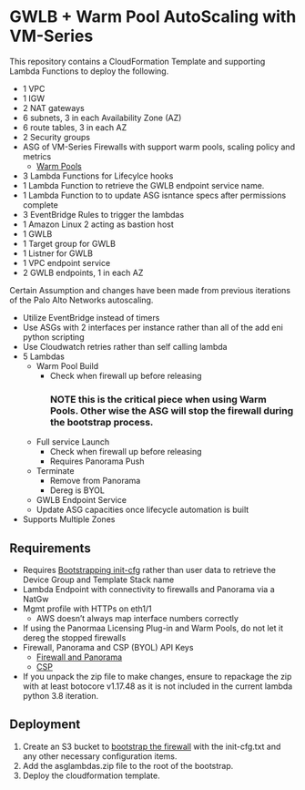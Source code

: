 # GWLB + Warm Pool AutoScaling with VM-Series

This repository contains a CloudFormation Template and supporting Lambda Functions to deploy the following.

- 1 VPC
- 1 IGW
- 2 NAT gateways
- 6 subnets, 3 in each Availability Zone (AZ)
- 6 route tables, 3 in each AZ
- 2 Security groups
- ASG of VM-Series Firewalls with support warm pools, scaling policy and metrics
    - [Warm Pools](https://docs.aws.amazon.com/autoscaling/ec2/userguide/ec2-auto-scaling-warm-pools.html)
- 3 Lambda Functions for Lifecylce hooks
- 1 Lambda Function to retrieve the GWLB endpoint service name.
- 1 Lambda Function to to update ASG isntance specs after permissions complete
- 3 EventBridge Rules to trigger the lambdas
- 1 Amazon Linux 2 acting as bastion host
- 1 GWLB
- 1 Target group for GWLB 
- 1 Listner for GWLB
- 1 VPC endpoint service
- 2 GWLB endpoints, 1 in each AZ

Certain Assumption and changes have been made from previous iterations of the Palo Alto Networks autoscaling.

- Utilize EventBridge instead of timers
- Use ASGs with 2 interfaces per instance rather than all of the add eni python scripting
- Use Cloudwatch retries rather than self calling lambda
- 5 Lambdas
    - Warm Pool Build
        - Check when firewall up before releasing <h3>NOTE this is the critical piece when using Warm Pools.  Other wise the ASG will stop the firewall during the bootstrap process.</h3>
    - Full service Launch
        - Check when firewall up before releasing
        - Requires Panorama Push
    - Terminate
        - Remove from Panorama
        - Dereg is BYOL
    - GWLB Endpoint Service
    - Update ASG capacities once lifecycle automation is built
- Supports Multiple Zones


## Requirements
- Requires [Bootstrapping init-cfg](https://docs.paloaltonetworks.com/vm-series/9-0/vm-series-deployment/bootstrap-the-vm-series-firewall/create-the-init-cfgtxt-file.html) rather than user data to retrieve the Device Group and Template Stack name
- Lambda Endpoint with connectivity to firewalls and Panorama via a NatGw
- Mgmt profile with HTTPs on eth1/1
    - AWS doesn’t always map interface numbers correctly
- If using the Panormaa Licensing Plug-in and Warm Pools, do not let it dereg the stopped firewalls
- Firewall, Panorama and CSP (BYOL) API Keys
    - [Firewall and Panorama](https://docs.paloaltonetworks.com/pan-os/10-0/pan-os-panorama-api/get-started-with-the-pan-os-xml-api/get-your-api-key.html)
    - [CSP](https://docs.paloaltonetworks.com/vm-series/10-0/vm-series-deployment/license-the-vm-series-firewall/licensing-api/manage-the-licensing-api-key.html)
- If you unpack the zip file to make changes, ensure to repackage the zip with at least botocore v1.17.48 as it is not included in the current lambda python 3.8 iteration.      

## Deployment
1. Create an S3 bucket to [bootstrap the firewall](https://docs.paloaltonetworks.com/vm-series/10-0/vm-series-deployment/bootstrap-the-vm-series-firewall/bootstrap-the-vm-series-firewall-in-aws.html) with the init-cfg.txt and any other necessary configuration items. 
2. Add the asglambdas.zip file to the root of the bootstrap. 
3. Deploy the cloudformation template.